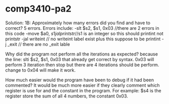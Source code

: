 # comp3410-pa2
Solution:
1B: 
Approximately how many errors did you find and have to correct?
5 errors.
Errors include: -slt $s2, $s1, 0x03   	//there are 2 errors in this code
		-move $a0, $s1
            	 jal printstr		//$s1 is an integer so this should printint not printstr
            	-jal writeint		// no writeint label exist plus this suppose to be printint
            	-j _exit		// there are no _exit lable 
		

Why did the program not perform all the iterations as expected?
because the line: slti $s2, $s1, 0x03 that already get correct by syntax.
0x03 will perform 3 iteration then stop but there are 4 iterations should be perform.
change to 0x04 will make it work.

How much easier would the program have been to debug if it had been commented?
It would be much more easier if they clearly comment which register is use for and the constant in the program.
For example: $s4 is the register store the sum of all 4 numbers, the constant 0x03.

